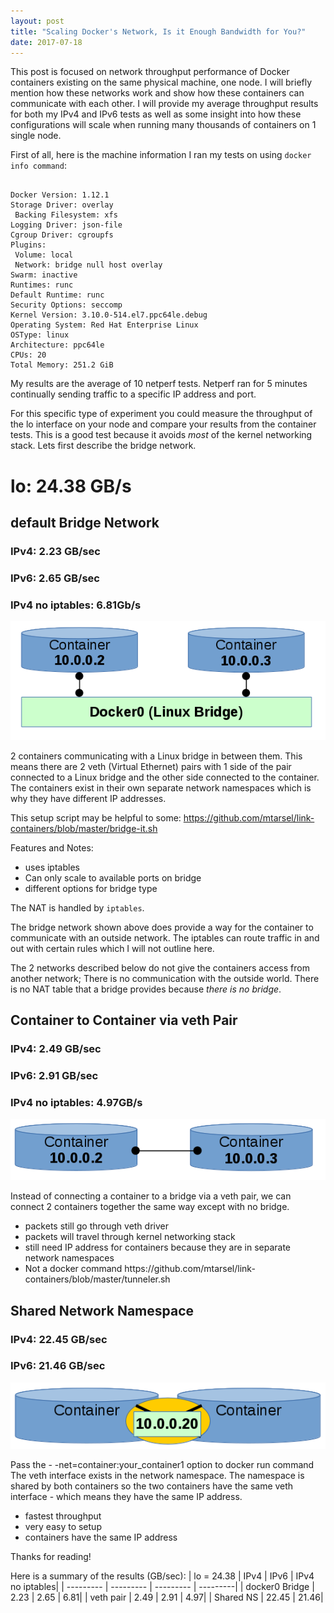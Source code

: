 ```yaml
---
layout: post
title: "Scaling Docker's Network, Is it Enough Bandwidth for You?"
date: 2017-07-18
---
```



This post is focused on network throughput performance of Docker containers existing on the same physical machine, one node. I will briefly mention how these networks work and show how these containers can communicate with each other. I will provide my average throughput results for both my IPv4 and IPv6 tests as well as some insight into how these configurations will scale when running many thousands of containers on 1 single node.

First of all, here is the machine information I ran my tests on using ```docker info command```:

<pre><code>
Docker Version: 1.12.1
Storage Driver: overlay
 Backing Filesystem: xfs
Logging Driver: json-file
Cgroup Driver: cgroupfs
Plugins:
 Volume: local
 Network: bridge null host overlay
Swarm: inactive
Runtimes: runc
Default Runtime: runc
Security Options: seccomp
Kernel Version: 3.10.0-514.el7.ppc64le.debug
Operating System: Red Hat Enterprise Linux
OSType: linux
Architecture: ppc64le
CPUs: 20
Total Memory: 251.2 GiB
</code></pre>

My results are the average of 10 netperf tests. Netperf ran for 5 minutes continually sending traffic to a specific IP address and port.

For this specific type of experiment you could measure the throughput of the lo interface on your node and compare your results from the container tests. This is a good test because it avoids *most* of the kernel networking stack. Lets first describe the bridge network.

# lo: 24.38 GB/s

## default Bridge Network
### IPv4: 2.23 GB/sec
### IPv6: 2.65 GB/sec
### IPv4 no iptables:  6.81Gb/s

![bridge](/docker-bridge.png)

2 containers communicating with a Linux bridge in between them. This means there are 2 veth (Virtual Ethernet) pairs with 1 side of the pair connected to a Linux bridge and the other side connected to the container. The containers exist in their own separate network namespaces which is why they have different IP addresses. 

This setup script may be helpful to some: https://github.com/mtarsel/link-containers/blob/master/bridge-it.sh

Features and Notes:
<ul>
<li>uses iptables</li>
<li>Can only scale to available ports on bridge</li>
<li>different options for bridge type</li>
</ul>

The NAT is handled by ```iptables```. 

The bridge network shown above does provide a way for the container to communicate with an outside network. The iptables can route traffic in and out with certain rules which I will not outline here.

The 2 networks described below do not give the containers access from another network; There is no communication with the outside world. There is no NAT table that a bridge provides because *there is no bridge*. 

## Container to Container via veth Pair
### IPv4: 2.49 GB/sec 
### IPv6: 2.91 GB/sec
### IPv4 no iptables: 4.97GB/s

 ![veth](/veth-docker.png)

Instead of connecting a container to a bridge via a veth pair, we can connect 2 containers together the same way except with no bridge. 
<ul>
<li> packets still go through veth driver</li>
<li> packets will travel through kernel networking stack </li>
<li> still need IP address for containers because they are in separate network namespaces</li>
<li> Not a docker command  https://github.com/mtarsel/link-containers/blob/master/tunneler.sh </li>
</ul>

## Shared Network Namespace
### IPv4: 22.45 GB/sec
### IPv6: 21.46 GB/sec

![shared](/shared-ns.png)

Pass the - -net=container:your_container1 option to docker run command
The veth interface exists in the network namespace. The namespace is shared by both containers so the two containers have the same veth interface - which means they have the same IP address. 

<ul>
<li>fastest throughput</li>
<li>very easy to setup</li>
<li>containers have the same IP address</li>
</ul>

Thanks for reading!

Here is a summary of the results (GB/sec):
| lo = 24.38 | IPv4 | IPv6 | IPv4 no iptables|
| --------- | --------- | --------- | ---------|
| docker0 Bridge | 2.23 | 2.65 | 6.81|
| veth pair | 2.49 | 2.91 | 4.97|
| Shared NS | 22.45 | 21.46|
